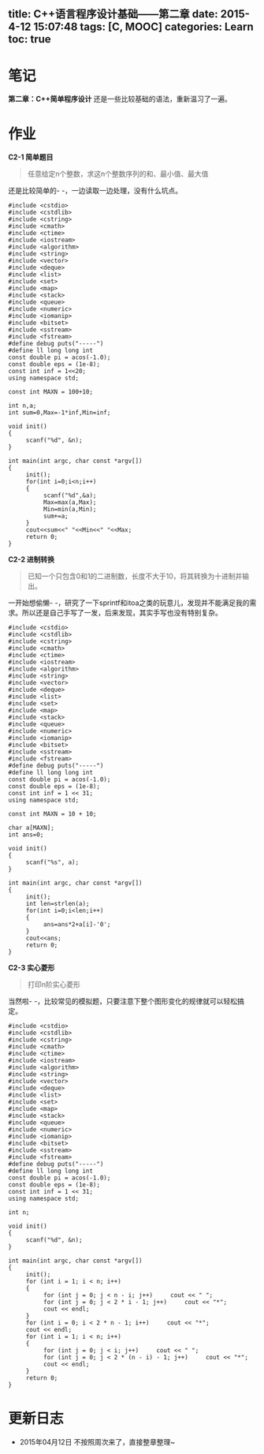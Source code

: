 title: C++语言程序设计基础——第二章
date: 2015-4-12 15:07:48
tags: [C, MOOC]
categories: Learn
toc: true
---
# 笔记
**第二章：C++简单程序设计**
还是一些比较基础的语法，重新温习了一遍。

<!-- more -->

# 作业
**C2-1 简单题目**
> 任意给定n个整数，求这n个整数序列的和、最小值、最大值

还是比较简单的- -，一边读取一边处理，没有什么坑点。
```
#include <cstdio>
#include <cstdlib>
#include <cstring>
#include <cmath>
#include <ctime>
#include <iostream>
#include <algorithm>
#include <string>
#include <vector>
#include <deque>
#include <list>
#include <set>
#include <map>
#include <stack>
#include <queue>
#include <numeric>
#include <iomanip>
#include <bitset>
#include <sstream>
#include <fstream>
#define debug puts("-----")
#define ll long long int
const double pi = acos(-1.0);
const double eps = (1e-8);
const int inf = 1<<20;
using namespace std;

const int MAXN = 100+10;

int n,a;
int sum=0,Max=-1*inf,Min=inf;

void init()
{
     scanf("%d", &n);
}

int main(int argc, char const *argv[])
{
     init();
     for(int i=0;i<n;i++)
     {
          scanf("%d",&a);
          Max=max(a,Max);
          Min=min(a,Min);
          sum+=a;
     }
     cout<<sum<<" "<<Min<<" "<<Max;
     return 0;
}
```

**C2-2 进制转换**
> 已知一个只包含0和1的二进制数，长度不大于10，将其转换为十进制并输出。

一开始想偷懒- -，研究了一下sprintf和itoa之类的玩意儿，发现并不能满足我的需求。所以还是自己手写了一发，后来发现，其实手写也没有特别复杂。
```
#include <cstdio>
#include <cstdlib>
#include <cstring>
#include <cmath>
#include <ctime>
#include <iostream>
#include <algorithm>
#include <string>
#include <vector>
#include <deque>
#include <list>
#include <set>
#include <map>
#include <stack>
#include <queue>
#include <numeric>
#include <iomanip>
#include <bitset>
#include <sstream>
#include <fstream>
#define debug puts("-----")
#define ll long long int
const double pi = acos(-1.0);
const double eps = (1e-8);
const int inf = 1 << 31;
using namespace std;

const int MAXN = 10 + 10;

char a[MAXN];
int ans=0;

void init()
{
     scanf("%s", a);
}

int main(int argc, char const *argv[])
{
     init();
     int len=strlen(a);
     for(int i=0;i<len;i++)
     {
          ans=ans*2+a[i]-'0';
     }
     cout<<ans;
     return 0;
}
```

**C2-3  实心菱形**
> 打印n阶实心菱形

当然啦- -，比较常见的模拟题，只要注意下整个图形变化的规律就可以轻松搞定。
```
#include <cstdio>
#include <cstdlib>
#include <cstring>
#include <cmath>
#include <ctime>
#include <iostream>
#include <algorithm>
#include <string>
#include <vector>
#include <deque>
#include <list>
#include <set>
#include <map>
#include <stack>
#include <queue>
#include <numeric>
#include <iomanip>
#include <bitset>
#include <sstream>
#include <fstream>
#define debug puts("-----")
#define ll long long int
const double pi = acos(-1.0);
const double eps = (1e-8);
const int inf = 1 << 31;
using namespace std;

int n;

void init()
{
     scanf("%d", &n);
}

int main(int argc, char const *argv[])
{
     init();
     for (int i = 1; i < n; i++)
     {
          for (int j = 0; j < n - i; j++)     cout << " ";
          for (int j = 0; j < 2 * i - 1; j++)     cout << "*";
          cout << endl;
     }
     for (int i = 0; i < 2 * n - 1; i++)     cout << "*";
     cout << endl;
     for (int i = 1; i < n; i++)
     {
          for (int j = 0; j < i; j++)     cout << " ";
          for (int j = 0; j < 2 * (n - i) - 1; j++)     cout << "*";
          cout << endl;
     }
     return 0;
}
```

# 更新日志
- 2015年04月12日 不按照周次来了，直接整章整理~
